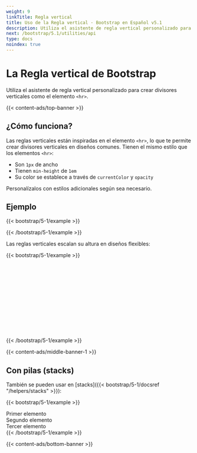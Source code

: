 ```yaml
---
weight: 9
linkTitle: Regla vertical
title: Uso de la Regla vertical · Bootstrap en Español v5.1
description: Utiliza el asistente de regla vertical personalizado para crear divisores verticales como el elemento `<hr>`.
next: /bootstrap/5.1/utilities/api
type: docs
noindex: true
---
```


# La Regla vertical de Bootstrap

Utiliza el asistente de regla vertical personalizado para crear divisores verticales como el elemento `<hr>`.

{{< content-ads/top-banner >}}

## ¿Cómo funciona?

Las reglas verticales están inspiradas en el elemento `<hr>`, lo que te permite crear divisores verticales en diseños comunes. Tienen el mismo estilo que los elementos `<hr>`:

- Son `1px` de ancho
- Tienen `min-height` de `1em`
- Su color se establece a través de `currentColor` y `opacity`

Personalízalos con estilos adicionales según sea necesario.

## Ejemplo

{{< bootstrap/5-1/example >}}
<div class="vr"></div>
{{< /bootstrap/5-1/example >}}

Las reglas verticales escalan su altura en diseños flexibles:

{{< bootstrap/5-1/example >}}
<div class="d-flex" style="height: 200px;">
  <div class="vr"></div>
</div>
{{< /bootstrap/5-1/example >}}

{{< content-ads/middle-banner-1 >}}

## Con pilas (stacks)

También se pueden usar en [stacks]({{< bootstrap/5-1/docsref "/helpers/stacks" >}}):

{{< bootstrap/5-1/example >}}
<div class="hstack gap-3">
  <div class="bg-light border">Primer elemento</div>
  <div class="bg-light border ms-auto">Segundo elemento</div>
  <div class="vr"></div>
  <div class="bg-light border">Tercer elemento</div>
</div>
{{< /bootstrap/5-1/example >}}

{{< content-ads/bottom-banner >}}